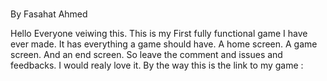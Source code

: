 #
By Fasahat Ahmed

Hello Everyone veiwing this. This is my First fully functional game I have ever made. It has everything a game should have. A home screen. A game screen. And an end screen. So leave the comment and issues and feedbacks. I would realy love it. By the way this is the link to my game :
